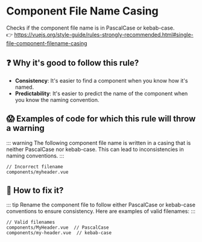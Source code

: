 # Component File Name Casing

Checks if the component file name is in PascalCase or kebab-case. &nbsp;&nbsp;<br />
👉 https://vuejs.org/style-guide/rules-strongly-recommended.html#single-file-component-filename-casing

## ❓ Why it's good to follow this rule?

- **Consistency**: It's easier to find a component when you know how it's named.
- **Predictability**: It's easier to predict the name of the component when you know the naming convention.

## 😱 Examples of code for which this rule will throw a warning

::: warning
The following component file name is written in a casing that is neither PascalCase nor kebab-case. This can lead to inconsistencies in naming conventions.
:::

```vue
// Incorrect filename
components/myheader.vue
```

## 🤩 How to fix it?

::: tip
Rename the component file to follow either PascalCase or kebab-case conventions to ensure consistency. Here are examples of valid filenames:
:::

```vue
// Valid filenames
components/MyHeader.vue  // PascalCase
components/my-header.vue  // kebab-case
```
